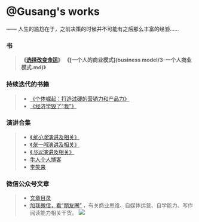 # @Gusang's works

—— 人生的尴尬在于，之前决策的时候并不可能有之后那么丰富的经验……

### 书

> **《[选择改变命运](/fate/)》**
> **《[一个人的商业模式](business model/3-一个人商业模式.md)》**

### 持续迭代的书籍
> * [《个体崛起：打造过硬的营销力和产品力》](/marketing/marketing.md)
> * [《经济学毁了“我”》](/article/economics.md)

### 演讲合集
> *  [《*张小龙*演讲及相关》](/speech/zhangxiaolong.md)
> * [《*张一鸣*演讲及相关》](/speech/zhangyiming.md)
> *  [《*马云*演讲及相关》](/speech/mayun.md)
> *  [牛人个人博客](/speech/dalao.md)
> *  [李笑来](/speech/xiaolai.md)

### 微信公众号文章
> * [文章目录](/article/wechat/contents.md)
> * [加我微信，看“朋友圈”](/wechat-2.png) ，有关商业思维、自媒体运营、自学能力、写作阅读能力相关干货。
![](wechat-channel.png)
